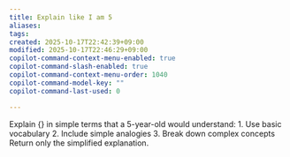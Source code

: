 ```yaml
---
title: Explain like I am 5
aliases:
tags:
created: 2025-10-17T22:42:39+09:00
modified: 2025-10-17T22:46:29+09:00
copilot-command-context-menu-enabled: true
copilot-command-slash-enabled: true
copilot-command-context-menu-order: 1040
copilot-command-model-key: ""
copilot-command-last-used: 0

---
```

Explain {} in simple terms that a 5-year-old would understand:
    1. Use basic vocabulary
    2. Include simple analogies
    3. Break down complex concepts
    Return only the simplified explanation.

